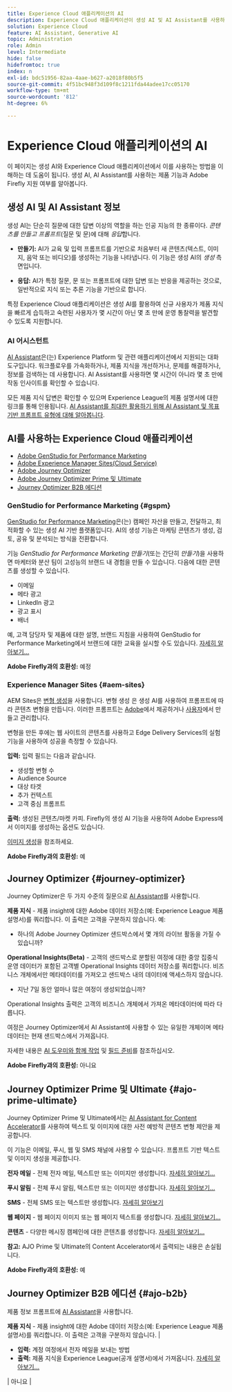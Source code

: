 ```yaml
---
title: Experience Cloud 애플리케이션의 AI
description: Experience Cloud 애플리케이션이 생성 AI 및 AI Assistant를 사용하는 방법을 알아봅니다.
solution: Experience Cloud
feature: AI Assistant, Generative AI
topic: Administration
role: Admin
level: Intermediate
hide: false
hidefromtoc: true
index: n
exl-id: bdc51956-82aa-4aae-b627-a2018f80b5f5
source-git-commit: 4f51bc948f3d109f8c1211fda44adee17cc05170
workflow-type: tm+mt
source-wordcount: '812'
ht-degree: 6%

---
```


# Experience Cloud 애플리케이션의 AI

이 페이지는 생성 AI와 Experience Cloud 애플리케이션에서 이를 사용하는 방법을 이해하는 데 도움이 됩니다. 생성 AI, AI Assistant를 사용하는 제품 기능과 Adobe Firefly 지원 여부를 알아봅니다.

## 생성 AI 및 AI Assistant 정보

생성 AI는 단순히 질문에 대한 답변 이상의 역할을 하는 인공 지능의 한 종류이다. _콘텐츠를 만들고_ _프롬프트_(질문 및 문)에 대해 _응답_&#x200B;합니다.

* **만들기:** AI가 교육 및 입력 프롬프트를 기반으로 처음부터 새 콘텐츠(텍스트, 이미지, 음악 또는 비디오)를 생성하는 기능을 나타냅니다. 이 기능은 생성 AI의 _생성_ 측면입니다.

* **응답:** AI가 특정 질문, 문 또는 프롬프트에 대한 답변 또는 반응을 제공하는 것으로, 일반적으로 지식 또는 추론 기능을 기반으로 합니다.

특정 Experience Cloud 애플리케이션은 생성 AI를 활용하여 신규 사용자가 제품 지식을 빠르게 습득하고 숙련된 사용자가 몇 시간이 아닌 몇 초 만에 운영 통찰력을 발견할 수 있도록 지원합니다.

### AI 어시스턴트

[AI Assistant](https://experienceleague.adobe.com/en/docs/experience-platform/ai-assistant/landing)은(는) Experience Platform 및 관련 애플리케이션에서 지원되는 대화 도구입니다. 워크플로우를 가속화하거나, 제품 지식을 개선하거나, 문제를 해결하거나, 정보를 검색하는 데 사용합니다. AI Assistant를 사용하면 몇 시간이 아니라 몇 초 만에 작동 인사이트를 확인할 수 있습니다.

모든 제품 지식 답변은 확인할 수 있으며 Experience League의 제품 설명서에 대한 링크를 통해 인용됩니다. [AI Assistant를 최대한 활용하기 위해 AI Assistant 및 목표 기반 프롬프트 유형에 대해 알아봅니다](https://experienceleague.adobe.com/ko/docs/experience-platform/ai-assistant/home).

## AI를 사용하는 Experience Cloud 애플리케이션

* [Adobe GenStudio for Performance Marketing](#gspm)
* [Adobe Experience Manager Sites(Cloud Service)](#aem-sites)
* [Adobe Journey Optimizer](#journey-optimizer)
* [Adobe Journey Optimizer Prime 및 Ultimate](#ajo-prime-ultimate)
* [Journey Optimizer B2B 에디션](#ajo-b2b)

### GenStudio for Performance Marketing {#gspm}

[GenStudio for Performance Marketing](https://experienceleague.adobe.com/ko/docs/genstudio-for-performance-marketing/user-guide/home)은(는) 캠페인 자산을 만들고, 전달하고, 최적화할 수 있는 생성 AI 기반 플랫폼입니다. AI의 생성 기능은 마케팅 콘텐츠가 생성, 검토, 공유 및 분석되는 방식을 전환합니다.

기능 _GenStudio for Performance Marketing 만들기_(또는 간단히 _만들기_)을 사용하면 마케터와 분산 팀이 고성능의 브랜드 내 경험을 만들 수 있습니다. 다음에 대한 콘텐츠를 생성할 수 있습니다.

* 이메일
* 메타 광고
* LinkedIn 광고
* 광고 표시
* 배너

예, 고객 담당자 및 제품에 대한 설명, 브랜드 지침을 사용하여 GenStudio for Performance Marketing에서 브랜드에 대한 교육을 실시할 수도 있습니다. [자세히 알아보기...](https://experienceleague.adobe.com/en/docs/genstudio-for-performance-marketing/user-guide/create/overview)

**Adobe Firefly과의 호환성:** 예정

### Experience Manager Sites {#aem-sites}

AEM Sites은 [변형 생성](https://experienceleague.adobe.com/en/docs/experience-manager-cloud-service/content/generative-ai/generate-variations)을 사용합니다. 변형 생성 은 생성 AI를 사용하여 프롬프트에 따라 콘텐츠 변형을 만듭니다. 이러한 프롬프트는 [Adobe](https://experienceleague.adobe.com/en/docs/experience-manager-cloud-service/content/generative-ai/generate-variations#get-started)에서 제공하거나 [사용자](https://experienceleague.adobe.com/en/docs/experience-manager-cloud-service/content/generative-ai/generate-variations#create-prompt)에서 만들고 관리합니다.

변형을 만든 후에는 웹 사이트의 콘텐츠를 사용하고 Edge Delivery Services의 실험 기능을 사용하여 성공을 측정할 수 있습니다.

**입력:** 입력 필드는 다음과 같습니다.

* 생성할 변형 수
* Audience Source
* 대상 타겟
* 추가 컨텍스트
* 고객 중심 프롬프트

**출력:** 생성된 콘텐츠/마켓 카피. Firefly의 생성 AI 기능을 사용하여 Adobe Express에서 이미지를 생성하는 옵션도 있습니다.

[이미지 생성](https://experienceleague.adobe.com/en/docs/experience-manager-cloud-service/content/generative-ai/generate-variations#generate-image)을 참조하세요.

**Adobe Firefly과의 호환성:** 예

## Journey Optimizer {#journey-optimizer}

Journey Optimizer은 두 가지 수준의 질문으로 [AI Assistant](https://experienceleague.adobe.com/ko/docs/experience-platform/ai-assistant/home)를 사용합니다.

**제품 지식** - 제품 insight에 대한 Adobe 데이터 저장소(예: Experience League 제품 설명서)를 쿼리합니다. 이 출력은 고객을 구분하지 않습니다. 예:

* 하나의 Adobe Journey Optimizer 샌드박스에서 몇 개의 라이브 활동을 가질 수 있습니까?

**Operational Insights(Beta)** - 고객의 샌드박스로 분할된 여정에 대한 중앙 집중식 운영 데이터가 포함된 고객별 Operational Insights 데이터 저장소를 쿼리합니다. 비즈니스 개체에서만 메타데이터를 가져오고 샌드박스 내의 데이터에 액세스하지 않습니다.

* 지난 7일 동안 얼마나 많은 여정이 생성되었습니까?

Operational Insights 출력은 고객의 비즈니스 개체에서 가져온 메타데이터에 따라 다릅니다.

여정은 Journey Optimizer에서 AI Assistant에 사용할 수 있는 유일한 개체이며 메타데이터는 현재 샌드박스에서 가져옵니다.

자세한 내용은 [AI 도우미와 함께 작업](https://experienceleague.adobe.com/en/docs/journey-optimizer/using/get-started/ai-assistant) 및 [필드 준비](https://fieldreadiness-adobe.highspot.com/items/6661f1c132683fd5e6a8adf4?lfrm=srp.1#11)를 참조하십시오.

**Adobe Firefly과의 호환성:** 아니요

## Journey Optimizer Prime 및 Ultimate {#ajo-prime-ultimate}

Journey Optimizer Prime 및 Ultimate에서는 [AI Assistant for Content Accelerator](https://experienceleague.adobe.com/en/docs/journey-optimizer/using/content-management/ai-assistant/gs-generative)를 사용하여 텍스트 및 이미지에 대한 사전 예방적 콘텐츠 변형 제안을 제공합니다.

이 기능은 이메일, 푸시, 웹 및 SMS 채널에 사용할 수 있습니다. 프롬프트 기반 텍스트 및 이미지 생성을 제공합니다.

**전자 메일** - 전체 전자 메일, 텍스트만 또는 이미지만 생성합니다. [자세히 알아보기...](https://experienceleague.adobe.com/en/docs/journey-optimizer/using/content-management/ai-assistant/generative-email)

**푸시 알림** - 전체 푸시 알림, 텍스트만 또는 이미지만 생성합니다. [자세히 알아보기...](https://experienceleague.adobe.com/en/docs/journey-optimizer/using/content-management/ai-assistant/generative-push)

**SMS** - 전체 SMS 또는 텍스트만 생성합니다. [자세히 알아보기](https://experienceleague.adobe.com/en/docs/journey-optimizer/using/content-management/ai-assistant/generative-sms)

**웹 페이지** - 웹 페이지 이미지 또는 웹 페이지 텍스트를 생성합니다. [자세히 알아보기...](https://experienceleague.adobe.com/en/docs/journey-optimizer/using/content-management/ai-assistant/generative-web)

**콘텐츠** - 다양한 메시징 캠페인에 대한 콘텐츠를 생성합니다. [자세히 알아보기...](https://experienceleague.adobe.com/en/docs/journey-optimizer/using/content-management/ai-assistant/generative-experimentation)

**참고:** AJO Prime 및 Ultimate의 Content Accelerator에서 출력되는 내용은 손실됩니다.

**Adobe Firefly과의 호환성:** 예

## Journey Optimizer B2B 에디션 {#ajo-b2b}

제품 정보 프롬프트에 [AI Assistant](https://experienceleague.adobe.com/en/docs/journey-optimizer-b2b/user/get-started/ai-assistant)을 사용합니다.

**제품 지식** - 제품 insight에 대한 Adobe 데이터 저장소(예: Experience League 제품 설명서)를 쿼리합니다. 이 출력은 고객을 구분하지 않습니다. | <ul><li>**입력:** 계정 여정에서 전자 메일을 보내는 방법</li><li>**출력:** 제품 지식을 Experience League(공개 설명서)에서 가져옵니다. [자세히 알아보기...](https://experienceleague.adobe.com/en/docs/journey-optimizer-b2b/user/get-started/ai-assistant)</li></ul>   | 아니요   |

<!-- ## Experience Cloud applications that use AI

Learn how Experience Cloud applications use generative AI or AI Assistant, and whether Adobe Firefly is supported. 

| Application | How Generative AI Is Used | Examples | Adobe Firefly? |
|----------|------------|-----------|----------------|
| GenStudio for Performance Marketing | [GenStudio for Performance Marketing](https://experienceleague.adobe.com/en/docs/genstudio-for-performance-marketing/user-guide/home) is a generative AI-driven platform. It infuses the content creation lifecycle with generative AI capabilities that transform how marketing content is created, reviewed, shared, and analyzed.<br>You can train GenStudio for Performance Marketing on your brand using examples, descriptions of customer personas and products, and brand guidelines. |_GenStudio for Performance Marketing Create_ lets you generate content for emails, Meta ads, LinkedIn ads, display ads, and banners. <br>**Inputs:** <ul><li>Use templates to start the content creation process. </li><li>Add parameters like Brands, Products, and Personas (guidelines) and Content (assets) to shape the generated experience. </li><li>Enter descriptive prompts that describe the context or experience you intend to generate. [Learn more...](https://experienceleague.adobe.com/en/docs/genstudio-for-performance-marketing/user-guide/create/overview)</li></ul> |Yes |
|Adobe Experience Manager Sites (Cloud Service)  | AEM Sites uses [Generate Variations](https://experienceleague.adobe.com/en/docs/experience-manager-cloud-service/content/generative-ai/generate-variations). <br>Generate Variations uses generative AI to create content variations based on prompts. These prompts are either provided by Adobe or created and managed by users. |After creating variations, you can use the content on your website and measure its success using the Experimentation functionality of Edge Delivery Services. <br>**Input:** Input fields include Number of Variations to generate; Audience Source / Audience Target; Additional Context, and customer-driven prompts. <ul><li>[Adobe prompt template](https://experienceleague.adobe.com/en/docs/experience-manager-cloud-service/content/generative-ai/generate-variations#get-started) </li><li>[User generated prompt](https://experienceleague.adobe.com/en/docs/experience-manager-cloud-service/content/generative-ai/generate-variations#create-prompt)</li></ul> **Output:** Generated Content / Market Copy. You also have the option to generate images in Adobe Express using the generative AI capabilities of Firefly. See [Generate Image](https://experienceleague.adobe.com/en/docs/experience-manager-cloud-service/content/generative-ai/generate-variations#generate-image). | Yes|
| Adobe Journey Optimizer |Journey Optimizer uses [AI Assistant](https://experienceleague.adobe.com/en/docs/experience-platform/ai-assistant/home) with two classes of questions:<ul><li>**Product knowledge** - Queries Adobe data stores (such as Experience League product documentation) for product insight. This output is customer agnostic. </li><li>**Operational Insights (Beta)** - queries a customer-specific operational insights data store that contains centralized operational data about Journeys, partitioned by the customer's sandbox. Pulls metadata only from business objects and does not access data within the sandbox.</li></ul>|<ul><li>**Product Knowledge Input:** How many live activities can I have in one Adobe Journey Optimizer sandbox?</li><li>**Product Knowledge Output:** Product Knowledge pulls from Experience League (public documentation). </li><li>**Operational Insights Input:** How many Journeys have been created in the last seven days? </li><li>**Operational Insights Output:** Operational Insights output depends on metadata pulled from customer's business objects. Journeys is the only object available in AJO, and metadata is pulled from the current sandbox. </li></ul> See [Work with the AI Assistant](https://experienceleague.adobe.com/en/docs/journey-optimizer/using/get-started/ai-assistant) and [Field Readiness](https://fieldreadiness-adobe.highspot.com/items/6661f1c132683fd5e6a8adf4?lfrm=srp.1#11) | No |
| Journey Optimizer: _Prime_ and _Ultimate_  | [AI Assistant for Content Accelerator](https://experienceleague.adobe.com/en/docs/journey-optimizer/using/content-management/ai-assistant/gs-generative) brings proactive content variation suggestions for text and images. It is available for email, push, web and SMS channels. This new capability provides prompt-based text and image generation. |<ul><li> **Email** - generate a full email, text only or image only. [Learn more...](https://experienceleague.adobe.com/en/docs/journey-optimizer/using/content-management/ai-assistant/generative-email) </li><li> **Push Notification** - Generate a full push notification, text only or image only. [Learn more...](https://experienceleague.adobe.com/en/docs/journey-optimizer/using/content-management/ai-assistant/generative-push) </li><li> **SMS** - Generate a full SMS, or text only. [Learn more](https://experienceleague.adobe.com/en/docs/journey-optimizer/using/content-management/ai-assistant/generative-sms) </li><li> **Webpage** - Generate web page images or web page text. [Learn more...](https://experienceleague.adobe.com/en/docs/journey-optimizer/using/content-management/ai-assistant/generative-web) </li><li> **Content** - Generate content for various messaging campaigns. [Learn more...](https://experienceleague.adobe.com/en/docs/journey-optimizer/using/content-management/ai-assistant/generative-experimentation)</li></ul> **Note:** Output from Content Accelerator in AJO Prime and Ultimate is indemnified. | Yes   |
| Journey Optimizer B2B Edition  | Uses [AI Assistant](https://experienceleague.adobe.com/en/docs/journey-optimizer-b2b/user/get-started/ai-assistant) with one class of questions: <br> **Product knowledge** - Queries Adobe data stores (such as Experience League product documentation) for product insight. This output is customer agnostic. | <ul><li>**Input:** How do I send an email in an account journey?</li><li>**Output:** Product Knowledge pulls from Experience League (public documentation). [Learn more...](https://experienceleague.adobe.com/en/docs/journey-optimizer-b2b/user/get-started/ai-assistant)</li></ul>   | No   |
| Campaign Managed Cloud Services | [AI Assistant for Content Accelerator](https://experienceleague.adobe.com/en/docs/campaign-web/v8/content/ai-assistant/generative-gs) auto-generates personalized, engaging, and effective content based on the marketing objective with content optimized for brand outlined styles, layouts, tone, and more across channels like Email, SMS, Push. |<ul><li> **Email** - Generate a full email, text only or image only. [Learn more](https://experienceleague.adobe.com/en/docs/campaign-web/v8/content/ai-assistant/generative-content) </li><li> **SMS** - Generate full SMS or text only. [Learn more...](https://experienceleague.adobe.com/en/docs/campaign-web/v8/content/ai-assistant/generative-sms) </li><li> **Push** - Craft compelling messaging and generate content. [Learn more...](https://experienceleague.adobe.com/en/docs/campaign-web/v8/content/ai-assistant/generative-push) </li></ul> **Note:** Output from Content Accelerator in Campaign Managed Cloud Services is indemnified. | Yes  |
| Customer Journey Analytics   | CJA uses [AI Assistant](https://experienceleague.adobe.com/en/docs/analytics-platform/using/cja-overview/ai-assistant) to help you discover product knowledge and insights from Experience League. <br>For example, new users can use it to learn Customer Journey Analytics concepts and onboard yourself to products and features that you are unfamiliar with. <br>Experienced users can use AI Assistant to present more advanced use cases or tips and tricks and perform tasks at a fast pace. Understand concepts, troubleshoot problems, or search for information. [Learn more...](https://experienceleague.adobe.com/en/docs/analytics-platform/using/cja-overview/ai-assistant#knowledge) | <ul><li>**Product Knowledge Input:** How do I build a calculated metric? </li><li> **Product Knowledge Output:** Product Knowledge pulls from Experience League (public documentation). </li></ul> | No |
| Customer Journey Analytics    | [Intelligent Captions](https://experienceleague.adobe.com/en/docs/analytics-platform/using/cja-workspace/visualizations/intelligent-captions) provides natural-language insights for line visualizations in Workspace visualizations.| <ul><li>**Input:** Line visualizations. Captions are auto-generated based on such line visualizations when you click **Intelligent captions**. </li><li> **Output:** Auto-generated natural-language captions.</li></ul>  | No             |
| Real-Time CDP |Uses [AI Assistant](https://experienceleague.adobe.com/en/docs/experience-platform/ai-assistant/home) to help you discover product knowledge and insights from Experience League. It queries a database and translates data from the database into a human-readable answer. Two classes of questions: <br> **Product knowledge** - Queries Adobe data stores (such as Experience League product documentation) for product insight. This output is customer agnostic. <br> **Operational Insights (Beta)** - Queries a customer-specific operational insights data store that contains centralized operational data, partitioned by the customer's AEP sandbox. Pulls metadata only from Attributes, Audiences, Dataflows, Datasets, Destinations, Schemas, and Sources, and does not access data within the sandbox. <br>For example, for a query about an audience [!DNL AI Assistant] can access the name of the audience and other associated metadata but cannot access the profiles within that audience. | <ul><li>**Product Knowledge Input:** How is profile richness calculated? </li><li>**Product Knowledge Output:** Product Knowledge pulls from Experience League (public documentation). </li><li> **Operational Insights Input:** How many datasets do I have? </li><li> **Operational Insights Output:** Operational Insights output depends on metadata pulled from Customer's business objects (Attributes, Audiences, Dataflows, Datasets, Destinations, Schemas, and Sources), and includes a link to specific UI page containing queried data. </li></ul>For examples, see the _Product Knowledge_ and _Operational Insights_ input tables in [AI Assistant in Experience Platform](https://experienceleague.adobe.com/en/docs/experience-platform/ai-assistant/home)  | No |
| Marketo  | [Dynamic Chat](https://experienceleague.adobe.com/en/docs/marketo/using/product-docs/demand-generation/dynamic-chat/dynamic-chat-overview) creates AI-assisted conversations with customized and pre-approved questions and answers, as well as conversation summary |<ul><li> **Generate Questions:** Provide URLs from which content is extracted and used to generate questions / responses. </li><li> **Conversation Summary:** Generates a summary of a chat conversation. </li></ul> [Learn more...](https://experienceleague.adobe.com/en/docs/marketo/using/product-docs/demand-generation/dynamic-chat/generative-ai/response-library)  | No |
| Workfront | [AI Assistant](https://experienceleague.adobe.com/en/docs/workfront/using/basics/ai-assistant/ai-assistant-overview) in Workfront helps you accomplish your work by offering in-app information and suggestions in a natural-language conversation. AI Assistant offers the following functionality: Summarizes projects/tasks/issues/documents, provides instructions or reference information pulled from the Workfront documentation on Experience League, generates or refines formulas for calculated custom fields.  | <ul><li>**Summarize Project Input:** Summarize this project </li><li> **Summarize Project Output:** Returns brief descriptions of the project's purpose and status, gives examples of tasks that are completed and that are still pending, and provides some additional details and notes.</li><li> **Generate/Refine Formula Input:** "Rewrite this formula to remove the invalid expression error." </li><li> **Generate/Refine Formula Output:** Generated or refined formula. </li></ul>**Note:** AI Assistant may take a few moments to generate the revised formula, depending on the size and complexity of the formula. | No  | -->
